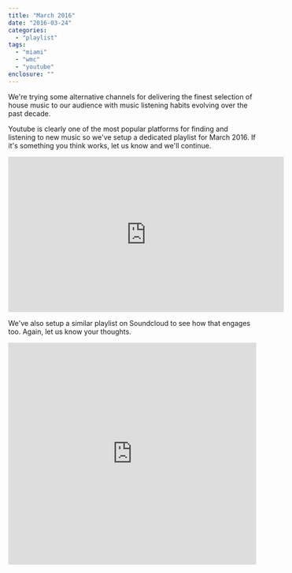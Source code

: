 ```yaml
---
title: "March 2016"
date: "2016-03-24"
categories: 
  - "playlist"
tags: 
  - "miami"
  - "wmc"
  - "youtube"
enclosure: ""
---
```


We're trying some alternative channels for delivering the finest selection of house music to our audience with music listening habits evolving over the past decade.

Youtube is clearly one of the most popular platforms for finding and listening to new music so we've setup a dedicated playlist for March 2016. If it's something you think works, let us know and we'll continue.

<iframe src="https://www.youtube.com/embed/videoseries?list=PL5OSdydkcHHA1csJBVrddhpikcLye8RDQ" width="560" height="315" frameborder="0" allowfullscreen="allowfullscreen"></iframe>

We've also setup a similar playlist on Soundcloud to see how that engages too. Again, let us know your thoughts.

<iframe width="100%" height="450" scrolling="no" frameborder="no" src="https://w.soundcloud.com/player/?url=https%3A//api.soundcloud.com/playlists/201393559&amp;auto_play=false&amp;hide_related=false&amp;show_comments=true&amp;show_user=true&amp;show_reposts=false&amp;visual=true"></iframe>
